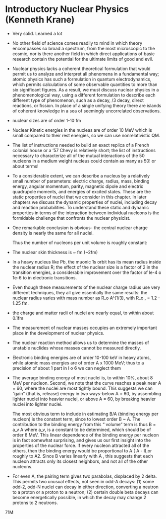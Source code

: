 # Introductory Nuclear Physics (Kenneth Krane)

- Very solid. Learned a lot

- No other field of science comes readily to mind in which theory encompasses so broad a spectrum, from the most microscopic to the cosmic, nor is there another field in which direct applications of basic research contain the potential for the ultimate limits of good and evil.

- Nuclear physics lacks a coherent theoretical formulation that would permit us to analyze and interpret all phenomena in a fundamental way; atomic physics has such a formulation in quantum electrodynamics, which permits calculations of some observable quantities to more than six significant figures.
  As a result, we must discuss nuclear physics in a phenomenological way, using a different formulation to describe each different type of phenomenon, such as a decay, /3 decay, direct reactions, or fission.
  In place of a single unifying theory there are islands of coherent knowledge in a sea of seemingly uncorrelated observations.

- nuclear sizes are of order 1-10 fm

- Nuclear Kinetic energies in the nucleas are of order 10 MeV which is small compared to their rest energies, so we can use nonrelativistic QM.

- The list of instructions needed to build an exact replica of a French colonial house or a ’57 Chevy is relatively short; the list of instructions necessary to characterize all of the mutual interactions of the 50 nucleons in a medium weight nucleus could contain as many as 50! or about terms!

- To a considerable extent, we can describe a nucleus by a relatively small number of parameters: electric charge, radius, mass, binding energy, angular momentum, parity, magnetic dipole and electric quadrupole moments, and energies of excited states.
  These are the static properties of nuclei that we consider in this chapter.
  In later chapters we discuss the dynamic properties of nuclei, including decay and reaction probabilities.
  To understand these static and dynamic properties in terms of the interaction between individual nucleons is the formidable challenge that confronts the nuclear physicist.

- One remarkable conclusion is obvious- the central nuclear charge density is nearly the same for all nuclei.

  Thus the number of nucleons per unit volume is roughly constant:

- The nuclear skin thickness is ~ fm (~2fm)

- In a heavy nucleus like Pb, the muonic 1s orbit has its mean radius inside the nuclear radius R; the effect of the nuclear size is a factor of 2 in the transition energies, a considerable improvement over the factor of le-4 o 1e-6 to in electronic transitions.

- Even though these measurements of the nuclear charge radius use very different techniques, they all give essentially the same results: the nuclear radius varies with mass number as R_o A^(1/3), with R_o , = 1.2 - 1.25 fm.

- the charge and matter radii of nuclei are nearly equal, to within about 0.1fm

- The measurement of nuclear masses occupies an extremely important place in the development of nuclear physics.

- The nuclear reaction method allows us to determine the masses of unstable nuclides whose masses cannot be measured directly.

-  Electronic binding energies are of order 10-100 keV in heavy atoms, while atomic mass energies are of order A x 1000 MeV; thus to a precision of about 1 part in l o 6 we can neglect them

- The average binding energy of most nuclei is, to within 10%, about 8 MeV per nucleon.
  Second, we note that the curve reaches a peak near A = 60, where the nuclei are most tightly bound.
  This suggests we can “gain” (that is, release) energy in two ways-below A = 60, by assembling lighter nuclei into heavier nuclei, or above A = 60, by breaking heavier nuclei into lighter nuclei.

  The most obvious term to include in estimating B/A (binding energy per nucleon) is the constant term, since to lowest order B ~ A.
  The contribution to the binding energy from this “ volume” term is thus B = a_v A where a_v, is a constant to be determined, which should be of order 8 MeV. 
  This linear dependence of the binding energy per nucleon is in fact somewhat surprising, and gives us our first insight into the properties of the nuclear force.
  If every nucleon attracted all of the others, then the binding energy would be proportional to A ( A - l),or roughly to A2.
  Since B varies linearly with A , this suggests that each nucleon attracts only its closest neighbors, and not all of the other nucleons.

- For even A, the pairing term gives two parabolas, displaced by 2 delta.
 This permits two unusual effects, not seen in odd-A decays:
      (1) some odd-2, odd-N nuclei can decay in either direction, converting a neutron to a proton or a proton to a neutron;
      (2) certain double beta decays can become energetically possible, in which the decay may change 2 protons to 2 neutrons.

71M
